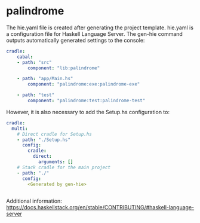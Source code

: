 # palindrome


The hie.yaml file is created after generating the project template.
hie.yaml is a configuration file for Haskell Language Server.
The gen-hie command outputs automatically generated settings to the console:

```yaml
cradle:
    cabal:
    - path: "src"
        component: "lib:palindrome"

    - path: "app/Main.hs"
        component: "palindrome:exe:palindrome-exe"

    - path: "test"
        component: "palindrome:test:palindrome-test"
```

However, it is also necessary to add the Setup.hs configuration to:

```yaml
cradle:
  multi:
    # Direct cradle for Setup.hs
    - path: "./Setup.hs"
      config:
        cradle:
          direct:
            arguments: []
    # Stack cradle for the main project
    - path: "./"
      config:
        <Generated by gen-hie>
        
```

Additional information:
https://docs.haskellstack.org/en/stable/CONTRIBUTING/#haskell-language-server